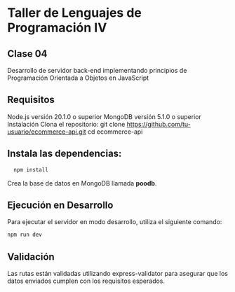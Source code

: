 # Taller de Lenguajes de Programación IV
## Clase 04

Desarrollo de servidor back-end implementando principios de Programación Orientada a Objetos en JavaScript

## Requisitos
Node.js versión 20.1.0 o superior
MongoDB versión 5.1.0 o superior
Instalación
Clona el repositorio:
git clone https://github.com/tu-usuario/ecommerce-api.git
cd ecommerce-api

## Instala las dependencias:
```bash
  npm install
```

Crea la base de datos en MongoDB llamada **poodb**.


## Ejecución en Desarrollo

Para ejecutar el servidor en modo desarrollo, utiliza el siguiente comando:
```bash
npm run dev
```

## Validación
Las rutas están validadas utilizando express-validator para asegurar que los datos enviados cumplen con los requisitos esperados.


